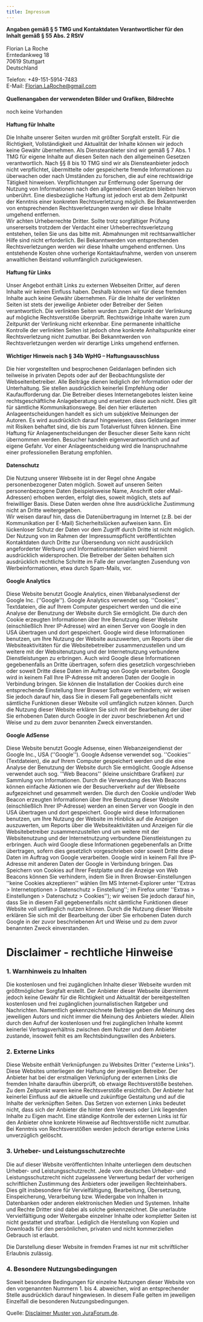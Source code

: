 ```yaml
---
title: Impressum
---
```


<strong>Angaben gemäß § 5 TMG und Kontaktdaten Verantwortlicher für den Inhalt gemäß § 55 Abs. 2 RStV</strong><br><br>
Florian La Roche\
Erntedankweg 18\
70619 Stuttgart\
Deutschland

Telefon: +49-151-5914-7483\
E-Mail: <Florian.LaRoche@gmail.com>
<br><br><strong>Quellenangaben der verwendeten Bilder und Grafiken, Bildrechte</strong><br><br>
noch keine Vorhanden
<br><br><strong>Haftung für Inhalte</strong><br><br>
Die Inhalte unserer Seiten wurden mit größter Sorgfalt erstellt. Für die Richtigkeit, Vollständigkeit
und Aktualität der Inhalte können wir jedoch keine Gewähr übernehmen. Als Diensteanbieter sind wir gemäß
§ 7 Abs. 1 TMG für eigene Inhalte auf diesen Seiten nach den allgemeinen Gesetzen verantwortlich. Nach
§§ 8 bis 10 TMG sind wir als Diensteanbieter jedoch nicht verpflichtet, übermittelte oder gespeicherte
fremde Informationen zu überwachen oder nach Umständen zu forschen, die auf eine rechtswidrige Tätigkeit
hinweisen. Verpflichtungen zur Entfernung oder Sperrung der Nutzung von Informationen nach den allgemeinen
Gesetzen bleiben hiervon unberührt. Eine diesbezügliche Haftung ist jedoch erst ab dem Zeitpunkt der
Kenntnis einer konkreten Rechtsverletzung möglich. Bei Bekanntwerden von entsprechenden Rechtsverletzungen
werden wir diese Inhalte umgehend entfernen.<br>
Wir achten Urheberrechte Dritter. Sollte trotz sorgfältiger Prüfung unsererseits trotzdem der Verdacht
einer Urheberrechtsverletzung entstehen, teilen Sie uns das bitte mit. Abmahnungen mit rechtsanwaltlicher
Hilfe sind nicht erforderlich. Bei Bekanntwerden von entsprechenden Rechtsverletzungen werden wir diese
Inhalte umgehend entfernen. Uns entstehende Kosten ohne vorherige Kontaktaufnahme, werden von unserem
anwaltlichen Beistand vollumfänglich zurückgewiesen.
<br><br><strong>Haftung für Links</strong><br><br>
Unser Angebot enthält Links zu externen Webseiten Dritter, auf deren Inhalte wir keinen Einfluss haben.
Deshalb können wir für diese fremden Inhalte auch keine Gewähr übernehmen. Für die Inhalte der verlinkten
Seiten ist stets der jeweilige Anbieter oder Betreiber der Seiten verantwortlich. Die verlinkten Seiten
wurden zum Zeitpunkt der Verlinkung auf mögliche Rechtsverstöße überprüft. Rechtswidrige Inhalte waren
zum Zeitpunkt der Verlinkung nicht erkennbar. Eine permanente inhaltliche Kontrolle der verlinkten Seiten
ist jedoch ohne konkrete Anhaltspunkte einer Rechtsverletzung nicht zumutbar. Bei Bekanntwerden von
Rechtsverletzungen werden wir derartige Links umgehend entfernen.
<br><br><strong>Wichtiger Hinweis nach § 34b WpHG – Haftungsausschluss</strong><br><br>
Die hier vorgestellten und besprochenen Geldanlagen befinden sich teilweise in privaten Depots oder auf
der Beobachtungsliste der Webseitenbetreiber. Alle Beiträge dienen lediglich der Information oder der
Unterhaltung. Sie stellen ausdrücklich keinerlei Empfehlung oder Kaufaufforderung dar. Die Betreiber
dieses Internetangebotes leisten keine rechtsgeschäftliche Anlageberatung und ersetzen diese auch nicht.
Dies gilt für sämtliche Kommunikationswege. Bei den hier erläuterten Anlageentscheidungen handelt es sich
um subjektive Meinungen der Autoren. Es wird ausdrücklich darauf hingewiesen, dass Geldanlagen immer mit
Risiken behaftet sind, die bis zum Totalverlust führen können. Eine Haftung für Anlagenentscheidungen der
Besucher dieser Seite kann nicht übernommen werden. Besucher handeln eigenverantwortlich und auf eigene
Gefahr. Vor einer Anlageentscheidung wird die Inanspruchnahme einer professionellen Beratung empfohlen.
<br><br><strong>Datenschutz</strong><br><br>
Die Nutzung unserer Webseite ist in der Regel ohne Angabe personenbezogener Daten möglich. Soweit auf unseren
Seiten personenbezogene Daten (beispielsweise Name, Anschrift oder eMail-Adressen) erhoben werden, erfolgt
dies, soweit möglich, stets auf freiwilliger Basis. Diese Daten werden ohne Ihre ausdrückliche Zustimmung
nicht an Dritte weitergegeben.<br>
Wir weisen darauf hin, dass die Datenübertragung im Internet (z.B. bei der Kommunikation per E-Mail)
Sicherheitslücken aufweisen kann. Ein lückenloser Schutz der Daten vor dem Zugriff durch Dritte ist
nicht möglich.<br>
Der Nutzung von im Rahmen der Impressumspflicht veröffentlichten Kontaktdaten durch Dritte zur Übersendung von
nicht ausdrücklich angeforderter Werbung und Informationsmaterialien wird hiermit ausdrücklich widersprochen.
Die Betreiber der Seiten behalten sich ausdrücklich rechtliche Schritte im Falle der unverlangten Zusendung
von Werbeinformationen, etwa durch Spam-Mails, vor.
<br><br><strong>Google Analytics</strong><br><br>
Diese Website benutzt Google Analytics, einen Webanalysedienst der Google Inc. (''Google''). Google Analytics
verwendet sog. ''Cookies'', Textdateien, die auf Ihrem Computer gespeichert werden und die eine Analyse der
Benutzung der Website durch Sie ermöglicht. Die durch den Cookie erzeugten Informationen über Ihre Benutzung
dieser Website (einschließlich Ihrer IP-Adresse) wird an einen Server von Google in den USA übertragen und dort
gespeichert. Google wird diese Informationen benutzen, um Ihre Nutzung der Website auszuwerten, um Reports über
die Websiteaktivitäten für die Websitebetreiber zusammenzustellen und um weitere mit der Websitenutzung und der
Internetnutzung verbundene Dienstleistungen zu erbringen. Auch wird Google diese Informationen gegebenenfalls
an Dritte übertragen, sofern dies gesetzlich vorgeschrieben oder soweit Dritte diese Daten im Auftrag von Google
verarbeiten. Google wird in keinem Fall Ihre IP-Adresse mit anderen Daten der Google in Verbindung bringen. Sie
können die Installation der Cookies durch eine entsprechende Einstellung Ihrer Browser Software verhindern; wir
weisen Sie jedoch darauf hin, dass Sie in diesem Fall gegebenenfalls nicht sämtliche Funktionen dieser Website
voll umfänglich nutzen können. Durch die Nutzung dieser Website erklären Sie sich mit der Bearbeitung der über
Sie erhobenen Daten durch Google in der zuvor beschriebenen Art und Weise und zu dem zuvor benannten Zweck
einverstanden.
<br><br><strong>Google AdSense</strong><br><br>
Diese Website benutzt Google Adsense, einen Webanzeigendienst der Google Inc., USA (''Google'').
Google Adsense verwendet sog. ''Cookies'' (Textdateien), die auf Ihrem Computer gespeichert werden und
die eine Analyse der Benutzung der Website durch Sie ermöglicht. Google Adsense verwendet auch sog.
''Web Beacons'' (kleine unsichtbare Grafiken) zur Sammlung von Informationen. Durch die Verwendung des
Web Beacons können einfache Aktionen wie der Besucherverkehr auf der Webseite aufgezeichnet und
gesammelt werden. Die durch den Cookie und/oder Web Beacon erzeugten Informationen über Ihre Benutzung
dieser Website (einschließlich Ihrer IP-Adresse) werden an einen Server von Google in den USA
übertragen und dort gespeichert. Google wird diese Informationen benutzen, um Ihre Nutzung der Website
im Hinblick auf die Anzeigen auszuwerten, um Reports über die Websiteaktivitäten und Anzeigen für die
Websitebetreiber zusammenzustellen und um weitere mit der Websitenutzung und der Internetnutzung
verbundene Dienstleistungen zu erbringen. Auch wird Google diese Informationen gegebenenfalls an Dritte
übertragen, sofern dies gesetzlich vorgeschrieben oder soweit Dritte diese Daten im Auftrag von Google
verarbeiten. Google wird in keinem Fall Ihre IP-Adresse mit anderen Daten der Google in Verbindung
bringen. Das Speichern von Cookies auf Ihrer Festplatte und die Anzeige von Web Beacons können Sie
verhindern, indem Sie in Ihren Browser-Einstellungen ''keine Cookies akzeptieren'' wählen (Im MS
Internet-Explorer unter ''Extras > Internetoptionen > Datenschutz > Einstellung''; im Firefox unter
''Extras > Einstellungen > Datenschutz > Cookies''); wir weisen Sie jedoch darauf hin, dass Sie in
diesem Fall gegebenenfalls nicht sämtliche Funktionen dieser Website voll umfänglich nutzen können.
Durch die Nutzung dieser Website erklären Sie sich mit der Bearbeitung der über Sie erhobenen Daten
durch Google in der zuvor beschriebenen Art und Weise und zu dem zuvor benannten Zweck einverstanden.<br>


<h1>Disclaimer - rechtliche Hinweise</h1>
<h3>1. Warnhinweis zu Inhalten</h3>
<p>Die kostenlosen und frei zugänglichen Inhalte dieser Webseite wurden mit größtmöglicher Sorgfalt erstellt. Der Anbieter
dieser Webseite übernimmt jedoch keine Gewähr für die Richtigkeit und Aktualität der bereitgestellten kostenlosen und frei
zugänglichen journalistischen Ratgeber und Nachrichten. Namentlich gekennzeichnete Beiträge geben die Meinung des jeweiligen
Autors und nicht immer die Meinung des Anbieters wieder. Allein durch den Aufruf der kostenlosen und frei zugänglichen Inhalte
kommt keinerlei Vertragsverhältnis zwischen dem Nutzer und dem Anbieter zustande, insoweit fehlt es am Rechtsbindungswillen
des Anbieters.</p>
<h3>2. Externe Links</h3>
<p>Diese Website enthält Verknüpfungen zu Websites Dritter ("externe Links"). Diese Websites unterliegen der Haftung der
jeweiligen Betreiber. Der Anbieter hat bei der erstmaligen Verknüpfung der externen Links die fremden Inhalte daraufhin
überprüft, ob etwaige Rechtsverstöße bestehen. Zu dem Zeitpunkt waren keine Rechtsverstöße ersichtlich. Der Anbieter hat
keinerlei Einfluss auf die aktuelle und zukünftige Gestaltung und auf die Inhalte der verknüpften Seiten. Das Setzen von
externen Links bedeutet nicht, dass sich der Anbieter die hinter dem Verweis oder Link liegenden Inhalte zu Eigen macht.
Eine ständige Kontrolle der externen Links ist für den Anbieter ohne konkrete Hinweise auf Rechtsverstöße nicht zumutbar.
Bei Kenntnis von Rechtsverstößen werden jedoch derartige externe Links unverzüglich gelöscht.</p>
<h3>3. Urheber- und Leistungsschutzrechte</h3>
<p>Die auf dieser Website veröffentlichten Inhalte unterliegen dem deutschen Urheber- und Leistungsschutzrecht. Jede vom
deutschen Urheber- und Leistungsschutzrecht nicht zugelassene Verwertung bedarf der vorherigen schriftlichen Zustimmung des
Anbieters oder jeweiligen Rechteinhabers. Dies gilt insbesondere für Vervielfältigung, Bearbeitung, Übersetzung, Einspeicherung,
Verarbeitung bzw. Wiedergabe von Inhalten in Datenbanken oder anderen elektronischen Medien und Systemen. Inhalte und Rechte
Dritter sind dabei als solche gekennzeichnet. Die unerlaubte Vervielfältigung oder Weitergabe einzelner Inhalte oder kompletter
Seiten ist nicht gestattet und strafbar. Lediglich die Herstellung von Kopien und Downloads für den persönlichen, privaten und
nicht kommerziellen Gebrauch ist erlaubt.</p>
<p>Die Darstellung dieser Website in fremden Frames ist nur mit schriftlicher Erlaubnis zulässig.</p>
<h3>4. Besondere Nutzungsbedingungen</h3>
<p>Soweit besondere Bedingungen für einzelne Nutzungen dieser Website von den vorgenannten Nummern 1. bis 4. abweichen, wird
an entsprechender Stelle ausdrücklich darauf hingewiesen. In diesem Falle gelten im jeweiligen Einzelfall die besonderen
Nutzungsbedingungen.</p>
Quelle: <a href="https://www.juraforum.de/disclaimer_muster/">Disclaimer Muster von JuraForum.de</a>.

